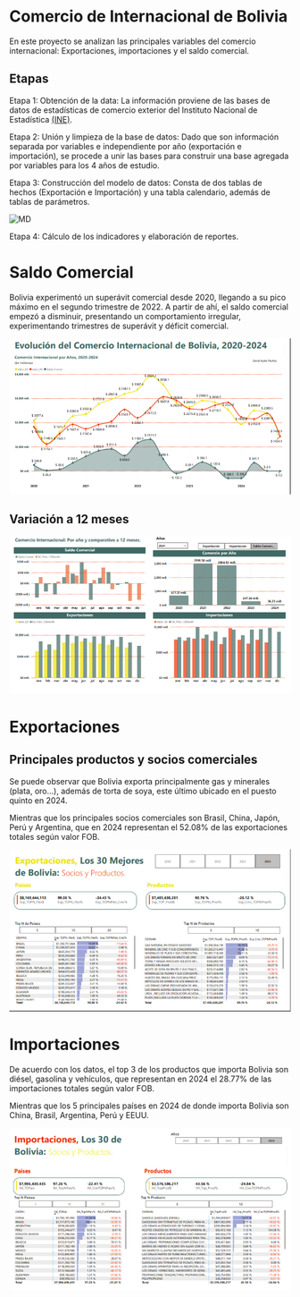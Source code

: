 # Comercio de Internacional de Bolivia

En este proyecto se analizan las principales variables del comercio internacional: Exportaciones, importaciones y el saldo comercial.

## Etapas

Etapa 1: Obtención de la data: La información proviene de las bases de datos de estadísticas de comercio exterior del Instituto Nacional de Estadística [(INE)](https://www.ine.gob.bo/index.php/estadisticas-economicas/comercio-exterior/estadisticas-basicas/).

Etapa 2: Unión y limpieza de la base de datos: Dado que son información separada por variables e independiente por año (exportación e importación), se procede a unir las bases para construir una base agregada por variables para los 4 años de estudio.

Etapa 3: Construcción del modelo de datos: Consta de dos tablas de hechos (Exportación e Importación) y una tabla calendario, además de tablas de parámetros.

![MD]()

Etapa 4: Cálculo de los indicadores y elaboración de reportes.

# Saldo Comercial

Bolivia experimentó un superávit comercial desde 2020, llegando a su pico máximo en el segundo trimestre de 2022. A partir de ahí, el saldo comercial empezó a disminuir, presentando un comportamiento irregular, experimentando trimestres de superávit y déficit comercial.

![Tend](https://github.com/DaM16/Portafolio/blob/65ee3caa7b28dc4a7fbec13b9a867b6598054acd/Power%20BI/Comercio%20de%20Bolivia/Dash_1.png
)

## Variación a 12 meses

![V12M](https://github.com/DaM16/Portafolio/blob/65ee3caa7b28dc4a7fbec13b9a867b6598054acd/Power%20BI/Comercio%20de%20Bolivia/Dash_2.png)

# Exportaciones

## Principales productos y socios comerciales

Se puede observar que Bolivia exporta principalmente gas y minerales (plata, oro...), además de torta de soya, este último ubicado en el puesto quinto en 2024.

Mientras que los principales socios comerciales son Brasil, China, Japón, Perú y Argentina, que en 2024 representan el 52.08% de las exportaciones totales según valor FOB.

![PPS](https://github.com/DaM16/Portafolio/blob/65ee3caa7b28dc4a7fbec13b9a867b6598054acd/Power%20BI/Comercio%20de%20Bolivia/Dash_5.png)

# Importaciones

De acuerdo con los datos, el top 3 de los productos que importa Bolivia son diésel, gasolina y vehículos, que representan en 2024 el 28.77% de las importaciones totales según valor FOB.

Mientras que los 5 principales países en 2024 de donde importa Bolivia son China, Brasil, Argentina, Perú y EEUU. 

![IMP](https://github.com/DaM16/Portafolio/blob/65ee3caa7b28dc4a7fbec13b9a867b6598054acd/Power%20BI/Comercio%20de%20Bolivia/Dash_7.png
)
